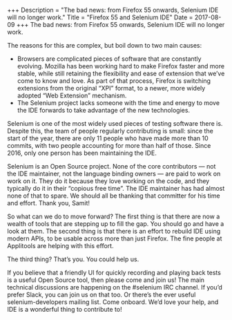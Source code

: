 +++
Description = "The bad news: from Firefox 55 onwards, Selenium IDE will no longer work."
Title = "Firefox 55 and Selenium IDE"
Date = 2017-08-09
+++
The bad news: from Firefox 55 onwards, Selenium IDE will no longer work.

The reasons for this are complex, but boil down to two main causes:

- Browsers are complicated pieces of software that are constantly evolving. Mozilla has been working hard to make Firefox faster and more stable, while still retaining the flexibility and ease of extension that we’ve come to know and love. As part of that process, Firefox is switching extensions from the original “XPI” format, to a newer, more widely adopted “Web Extension” mechanism.  
- The Selenium project lacks someone with the time and energy to move the IDE forwards to take advantage of the new technologies.

Selenium is one of the most widely used pieces of testing software there is. Despite this, the team of people regularly contributing is small: since the start of the year, there are only 11 people who have made more than 10 commits, with two people accounting for more than half of those. Since 2016, only one person has been maintaining the IDE.

Selenium is an Open Source project. None of the core contributors — not the IDE maintainer, not the language binding owners — are paid to work on work on it. They do it because they love working on the code, and they typically do it in their “copious free time”. The IDE maintainer has had almost none of that to spare. We should all be thanking that committer for his time and effort. Thank you, Samit!

So what can we do to move forward? The first thing is that there are now a wealth of tools that are stepping up to fill the gap. You should go and have a look at them. The second thing is that there is an effort to rebuild IDE using modern APIs, to be usable across more than just Firefox. The fine people at Applitools are helping with this effort.

The third thing? That’s you. You could help us.

If you believe that a friendly UI for quickly recording and playing back tests is a useful Open Source tool, then please come and join us! The main technical discussions are happening on the #selenium IRC channel. If you’d prefer Slack, you can join us on that too. Or there’s the ever useful selenium-developers mailing list. Come onboard. We’d love your help, and IDE is a wonderful thing to contribute to!